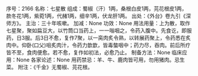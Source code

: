 序号：2166
名称：七星散
组成：蜀椒（汗）1两，桑根白皮1两，芫花根皮1两，款冬花1两，紫菀1两，代赭1两，细辛1两，伏龙肝1两。
出处：《外台》卷九引《深师方》。
主治：三十年咳嗽。
加减：None
功效：None
用法用量：上为散，取作七星聚，聚如扁豆大，以竹筒口当药上，一一嗡咽之，令药入腹中。先食讫，即服药，日3服。后3日不愈，复作7聚，以一脔肉炙令熟，以转展药聚上，令药悉在炙肉中。仰卧(口父)咀炙肉汁，令药力歆歆，皆毒螫咽中；药力尽，吞肉。前后所疗皆不至，食肉便愈。若不愈，复作如初法，必愈乃止。
制备方法：None
临床应用：None
各家论述：None
用药禁忌：羊、牛、鹿肉皆可用，勿用猪肉。忌生菜。
附注：《千金》无蜀椒、芫花根。
